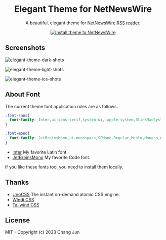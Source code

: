 <h1 align="center">Elegant Theme for NetNewsWire</h1>

<p align="center">A beautiful, elegant theme for <a href="https://netnewswire.com/">NetNewsWire RSS reader</a>.</p>
<p align="center">
  <a href="https://github.com/ChangJun2019/elegant-nnw/releases/download/v0.1.13/Elegant.nnwtheme.zip" alt="install theme">
    <img src="https://img.shields.io/badge/elegant--theme-downloads-00dd83" alt="install theme to NetNewsWire"></img>
  </a>
</p>


## Screenshots

![elegant-theme-dark-shots](https://github.com/ChangJun2019/elegant-nnw/assets/32004895/11211350-1dec-4356-b08b-a33503469bd8)

![elegant-theme-light-shots](https://github.com/ChangJun2019/elegant-nnw/assets/32004895/db3fdb32-8b90-441d-9d07-6e34eb97d33d)

![elegant-theme-ios-shots](https://github.com/ChangJun2019/elegant-nnw/assets/32004895/5b82d0cd-2885-48df-94f2-6d1461a7fb4b)


## About Font

The current theme font application rules are as follows.

```css
.font-sans{
  font-family: Inter,ui-sans-serif,system-ui,-apple-system,BlinkMacSystemFont,"Segoe UI",Roboto,"Helvetica Neue",Arial,"Noto Sans",sans-serif,"Apple Color Emoji","Segoe UI Emoji","Segoe UI Symbol","Noto Color Emoji";
}

.font-mono{
  font-family: JetBrainsMono,ui-monospace,SFMono-Regular,Menlo,Monaco,Consolas,"Liberation Mono","Courier New",monospace
}
```

- [Inter](https://github.com/rsms/inter) My favorite Latin font.
- [JetBrainsMono](https://github.com/JetBrains/JetBrainsMono) My favorite Code font.

If you like these fonts too, you need to install them locally.

## Thanks

- [UnoCSS](https://github.com/unocss/unocss) The instant on-demand atomic CSS engine. 
- [Windi CSS](https://windicss.org/)
- [Tailwind CSS](https://tailwindcss.com/)


## License

MIT - Copyright (c) 2023 Chang Jun
